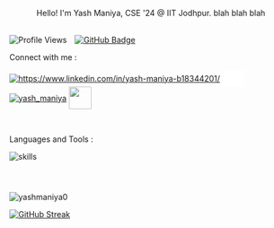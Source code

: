 <p align="center">Hello! I'm Yash Maniya, CSE '24 @ IIT Jodhpur. blah blah blah</p>

<br/>  

<img src="https://komarev.com/ghpvc/?username=yashmaniya0&label=Profile%20Views&color=0e75b6&style=flat" alt="Profile Views"/>
<a href="https://github.com/yashmaniya0?tab=followers" style="margin-left:10px;"><img src="https://img.shields.io/github/followers/yashmaniya0?label=Followers&style=social" alt="GitHub Badge"></a>


Connect with me :

<p align="left">
<a href="https://www.linkedin.com/in/yash-maniya-b18344201/" target="blank"><img align="center" src="https://raw.githubusercontent.com/rahuldkjain/github-profile-readme-generator/master/src/images/icons/Social/linked-in-alt.svg" alt="https://www.linkedin.com/in/yash-maniya-b18344201/" height="30" width="40" /></a>
<a href="https://www.codechef.com/users/codheck_0" target="blank"><img align="center" src="./srcs/imgs/codechef.png" alt="codheck_0" height="30" width="40" /></a>
<a href="https://codeforces.com/profile/yash_maniya" target="blank"><img align="center" src="https://raw.githubusercontent.com/rahuldkjain/github-profile-readme-generator/master/src/images/icons/Social/codeforces.svg" alt="yash_maniya" height="35" width="35" /></a>
<a href="https://open.spotify.com/user/iswn0z10fwodchgzxt89h1956?si=59deab86f56943da" target="blank"><img align="center" src="https://www.freepnglogos.com/uploads/spotify-logo-png/spotify-brands-logo-34.png" height="40" width="40" /></a>
</p>

<br>

Languages and Tools :

![skills](https://skillicons.dev/icons?i=html,css,js,bootstrap,react,dart,flutter,nodejs,heroku,github,git,cpp,py,pytorch,tensorflow,vscode,androidstudio&theme=dark&perline=9)

<br>

<p><img style="margin:10px 10px 0 0" src="https://github-readme-stats.vercel.app/api?username=yashmaniya0&show_icons=true&locale=en&theme=algolia&hide_border=true" alt="yashmaniya0" /></p>

[![GitHub Streak](https://github-readme-streak-stats.herokuapp.com?user=yashmaniya0&theme=algolia&hide_border=true&date_format=j%20M%5B%20Y%5D&fire=2FDD9B)](https://git.io/streak-stats)
